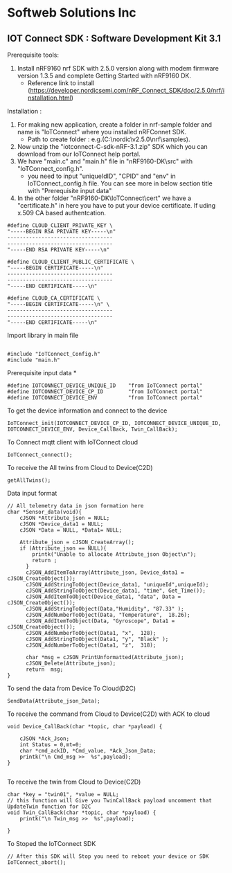 # Softweb Solutions Inc
## IOT Connect SDK : Software Development Kit 3.1

Prerequisite tools:

1.	Install nRF9160 nrf SDK with 2.5.0 version along with modem firmware version 1.3.5 and complete Getting Started with nRF9160 DK.
	- Reference link to install (https://developer.nordicsemi.com/nRF_Connect_SDK/doc/2.5.0/nrf/installation.html)

Installation :
1. 	For making new application, create a folder in nrf-sample folder and name is "IoTConnect" where you installed nRFConnet SDK.
	- Path to create folder : e.g.(C:\nordic\v2.5.0\nrf\samples\).
2. 	Now unzip the "iotconnect-C-sdk-nRF-3.1.zip" SDK which you can download from our IoTConnect help portal.
3.	We have "main.c" and "main.h" file in "nRF9160-DK\src" with "IoTConnect_config.h".
	- you need to input "uniqueIdID", "CPID" and "env" in IoTConnect_config.h file. You can see more in below section title with "Prerequisite input data"
4.	In the other folder "nRF9160-DK\IoTConnect\cert" we have a "certificate.h" in here you have to put your device certificate. If uding x.509 CA based authentcation. 

```C-SDK
#define CLOUD_CLIENT_PRIVATE_KEY \
"-----BEGIN RSA PRIVATE KEY-----\n"
----------------------------------
----------------------------------
"-----END RSA PRIVATE KEY-----\n"

#define CLOUD_CLIENT_PUBLIC_CERTIFICATE \
"-----BEGIN CERTIFICATE-----\n"
----------------------------------
----------------------------------
"-----END CERTIFICATE-----\n"

#define CLOUD_CA_CERTIFICATE \
"-----BEGIN CERTIFICATE-----\n" \
----------------------------------
----------------------------------
"-----END CERTIFICATE-----\n"
```

Import library in main file 
```C-SDK

#include "IoTConnect_Config.h"
#include "main.h"
```

Prerequisite input data *
```C-SDK
#define IOTCONNECT_DEVICE_UNIQUE_ID    "from IoTConnect portal"
#define IOTCONNECT_DEVICE_CP_ID        "from IoTConnect portal"
#define IOTCONNECT_DEVICE_ENV          "from IoTConnect portal"
```

To get the device information and connect to the device
```C-SDK
IoTConnect_init(IOTCONNECT_DEVICE_CP_ID, IOTCONNECT_DEVICE_UNIQUE_ID, IOTCONNECT_DEVICE_ENV, Device_CallBack, Twin_CallBack);
```

To Connect mqtt client with IoTConnect cloud 
```C-SDK
IoTConnect_connect();
```

To receive the All twins from Cloud to Device(C2D)
```C-SDK
getAllTwins();
```

Data input format
```C-SDK
// All telemetry data in json formation here
char *Sensor_data(void){
    cJSON *Attribute_json = NULL;
    cJSON *Device_data1 = NULL;
    cJSON *Data = NULL, *Data1= NULL;

    Attribute_json = cJSON_CreateArray();
    if (Attribute_json == NULL){
        printk("Unable to allocate Attribute_json Object\n");
        return ;    
      }
      cJSON_AddItemToArray(Attribute_json, Device_data1 = cJSON_CreateObject());
      cJSON_AddStringToObject(Device_data1, "uniqueId",uniqueId);
      cJSON_AddStringToObject(Device_data1, "time", Get_Time());
      cJSON_AddItemToObject(Device_data1, "data", Data = cJSON_CreateObject());
      cJSON_AddStringToObject(Data,"Humidity", "87.33" );
      cJSON_AddNumberToObject(Data, "Temperature",  18.26);
      cJSON_AddItemToObject(Data, "Gyroscope", Data1 = cJSON_CreateObject());
      cJSON_AddNumberToObject(Data1, "x",  128);
      cJSON_AddStringToObject(Data1, "y", "Black" );
      cJSON_AddNumberToObject(Data1, "z",  318);
      
      char *msg = cJSON_PrintUnformatted(Attribute_json);
      cJSON_Delete(Attribute_json);
      return  msg;
}
```

To send the data from Device To Cloud(D2C)
```C-SDK
SendData(Attribute_json_Data);
```

To receive the command from Cloud to Device(C2D) with ACK to cloud
```C-SDK
void Device_CallBack(char *topic, char *payload) {      
    
    cJSON *Ack_Json;
    int Status = 0,mt=0;
    char *cmd_ackID, *Cmd_value, *Ack_Json_Data;
    printk("\n Cmd_msg >>  %s",payload);   
}
	
```

To receive the twin from Cloud to Device(C2D)
```C-SDK
char *key = "twin01", *value = NULL;
// this function will Give you TwinCallBack payload uncomment that UpdateTwin function for D2C
void Twin_CallBack(char *topic, char *payload) {      
    printk("\n Twin_msg >>  %s",payload);  
	
}

```
To Stoped the IoTConnect SDK
```C-SDK
// After this SDK will Stop you need to reboot your device or SDK
IoTConnect_abort();   
```